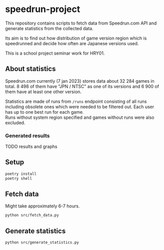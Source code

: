 # speedrun-project
This repository contains scripts to fetch data from Speedrun.com API
and generate statistics from the collected data.  

Its aim is to find out how distribution of game version region which is speedrunned
and decide how often are Japanese versions used.    

This is a school project seminar work for HRY01.

## About statistics
Speedrun.com currently (7 jan 2023) stores data about 32 284 games in total.
8 498 of them have "JPN / NTSC" as one of its versions and 6 900 of them have at least one other version.  

Statistics are made of runs from `/runs` endpoint consisting of all runs including obsolete ones which were
needed to be filtered out. Each user has up to one best run for each game.  
Runs without system region specified and games without runs were also excluded.

### Generated results

TODO results and graphs


## Setup

```bash
poetry install
poetry shell
```

## Fetch data
Might take approximately 6-7 hours.

```bash
python src/fetch_data.py
```

## Generate statistics

```bash
python src/generate_statistics.py
```
